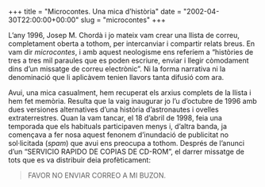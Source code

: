 +++
title = "Microcontes. Una mica d’història"
date = "2002-04-30T22:00:00+00:00"
slug = "microcontes"
+++

L’any 1996, Josep M. Chordà i jo mateix vam crear una llista de correu, completament oberta a tothom, per intercanviar i compartir relats breus. En vam dir *microcontes*, i amb aquest neologisme ens referíem a “històries de tres a tres mil paraules que es poden escriure, enviar i llegir còmodament dins d’un missatge de correu electrònic”. Ni la forma narrativa ni la denominació que li aplicàvem tenien llavors tanta difusió com ara.

Avui, una mica casualment, hem recuperat els arxius complets de la llista i hem fet memòria. Resulta que la vaig inaugurar jo  l’u d’octubre de 1996 amb dues versiones alternatives d’una història d’astronautes i ovelles extraterrestres. Quan la vam tancar, el 18 d’abril de 1998, feia una temporada que els habituals participaven menys i, d’altra banda, ja començava a fer nosa aquest fenonem d’inundació de publicitat no sol·licitada (*spam*) que avui ens preocupa a tothom. Després de l’anunci d’un “SERVICIO RAPIDO DE COPIAS DE CD-ROM”, el darrer missatge de tots que es va distribuir deia profèticament:

> FAVOR NO ENVIAR CORREO A MI BUZON.

